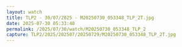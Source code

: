 ```yaml
---
layout: watch
title: TLP2 - 30/07/2025 - M20250730_053348_TLP_2T.jpg
date: 2025-07-30 05:33:48
permalink: /2025/07/30/watch/M20250730_053348_TLP_2
capture: TLP2/2025/202507/20250729/M20250730_053348_TLP_2T.jpg
---
```

